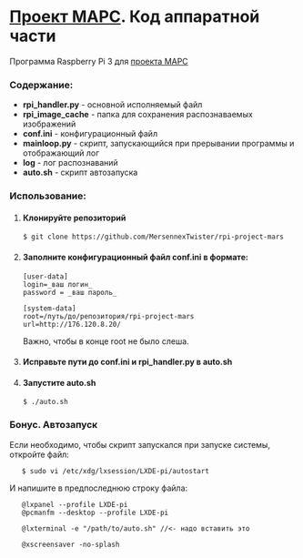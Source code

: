 # [Проект МАРС](http://45.12.18.75). Код аппаратной части

Программа Raspberry Pi 3 для [проекта МАРС](http://45.12.18.75)

### Содержание:
 - **rpi\_handler.py** - основной исполняемый файл
 - **rpi_image_cache** - папка для сохранения распознаваемых изображений
 - **conf.ini** - конфигурационный файл
 - **mainloop.py** - скрипт, запускающийся при прерывании программы и отображающий лог
 - **log** - лог распознаваний
 - **auto.sh** - скрипт автозапуска

 ### Использование:

 1. #### Клонируйте репозиторий
    
        $ git clone https://github.com/MersennexTwister/rpi-project-mars

 2. #### Заполните конфигурационный файл conf.ini в формате:

        [user-data]
        login=_ваш логин_
        password = _ваш пароль_

        [system-data]
        root=/путь/до/репозитория/rpi-project-mars
        url=http://176.120.8.20/

    Важно, чтобы в конце root не было слеша.

 3. #### Исправьте пути до conf.ini и rpi_handler.py в auto.sh

 4. #### Запустите auto.sh

        $ ./auto.sh


### Бонус. Автозапуск

Если необходимо, чтобы скрипт запускался при запуске системы, откройте файл:

       $ sudo vi /etc/xdg/lxsession/LXDE-pi/autostart

И напишите в предпоследнюю строку файла:

       @lxpanel --profile LXDE-pi
       @pcmanfm --desktop --profile LXDE-pi

       @lxterminal -e "/path/to/auto.sh" //<- надо вставить это

       @xscreensaver -no-splash
